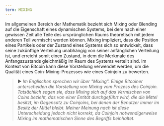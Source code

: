```yaml
---
term: MIXING
---
```


Im allgemeinen Bereich der Mathematik bezieht sich Mixing oder Blending auf die Eigenschaft eines dynamischen Systems, bei dem nach einer gewissen Zeit alle Teile des ursprünglichen Raums theoretisch mit jedem anderen Teil vermischt werden können. Mixing impliziert, dass die Position eines Partikels oder der Zustand eines Systems sich so entwickelt, dass seine zukünftige Verteilung unabhängig von seiner anfänglichen Verteilung ist, und erreicht somit einen Zustand, in dem die Merkmale des Anfangszustands gleichmäßig im Raum des Systems verteilt sind. Im Kontext von Bitcoin kann diese Vorstellung verwendet werden, um die Qualität eines Coin-Mixing-Prozesses wie eines Coinjoin zu bewerten.

> ► *Im Englischen sprechen wir über "Mixing". Einige Bitcoiner unterscheiden die Vorstellung von Mixing vom Prozess des Coinjoin. Tatsächlich sagen sie, dass Mixing sich auf das Vermischen von Coins bezieht, das von einer Entität durchgeführt wird, die die Mittel besitzt, im Gegensatz zu Coinjoins, bei denen der Benutzer immer im Besitz der Mittel bleibt. Meiner Meinung nach ist diese Unterscheidung jedoch nicht korrekt, da Coinjoin notwendigerweise Mixing im mathematischen Sinne des Begriffs beinhaltet.*